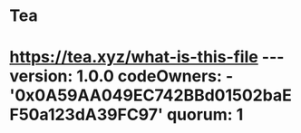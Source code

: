 # Tea
# https://tea.xyz/what-is-this-file --- version: 1.0.0 codeOwners:   - '0x0A59AA049EC742BBd01502baEF50a123dA39FC97' quorum: 1
